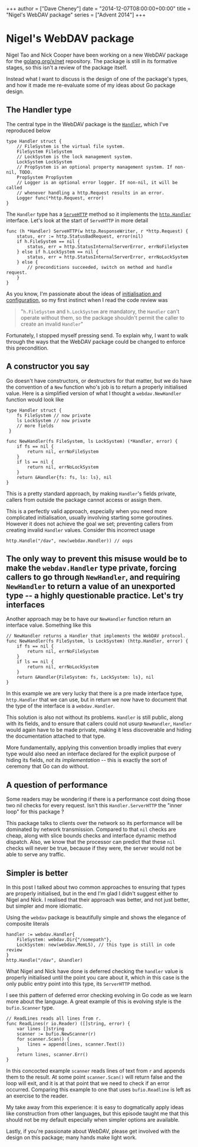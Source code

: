 +++
author = ["Dave Cheney"]
date = "2014-12-07T08:00:00+00:00"
title = "Nigel's WebDAV package"
series = ["Advent 2014"]
+++

Nigel's WebDAV package
======================

Nigel Tao and Nick Cooper have been working on a new WebDAV package for the [golang.org/x/net](http://godoc.org/golang.org/x/net) repository. The package is still in its formative stages, so this isn't a review of the package itself. 

Instead what I want to discuss is the design of one of the package's types, and how it made me re-evaluate some of my ideas about Go package design.

The Handler type
----------------

The central type in the WebDAV package is the [`Handler`](http://godoc.org/golang.org/x/net/webdav#Handler), which I've reproduced below

	type Handler struct {
		// FileSystem is the virtual file system.
		FileSystem FileSystem
		// LockSystem is the lock management system.
		LockSystem LockSystem
		// PropSystem is an optional property management system. If non-nil, TODO.
		PropSystem PropSystem
		// Logger is an optional error logger. If non-nil, it will be called
		// whenever handling a http.Request results in an error.
		Logger func(*http.Request, error)
	}

The `Handler` type has a [`ServeHTTP`](http://godoc.org/golang.org/x/net/webdav#Handler.ServeHTTP) method so it implements the [`http.Handler`](http://godoc.org/net/http#Handler) interface. Let's look at the start of `ServeHTTP` in more detail 

	func (h *Handler) ServeHTTP(w http.ResponseWriter, r *http.Request) {
		status, err := http.StatusBadRequest, error(nil)
		if h.FileSystem == nil {
			status, err = http.StatusInternalServerError, errNoFileSystem
		} else if h.LockSystem == nil {
			status, err = http.StatusInternalServerError, errNoLockSystem
		} else {
			// preconditions succeeded, switch on method and handle request.
		}               
	}

As you know, I'm passionate about the ideas of [initialisation and configuration](http://dave.cheney.net/2014/10/17/functional-options-for-friendly-apis), so my first instinct when I read the code review was 

>"`h.FileSystem` and `h.LockSystem` are mandatory, the `Handler` can't operate without them, so the package shouldn't permit the caller to create an invalid `Handler`"

Fortunately, I stopped myself pressing send. To explain why, I want to walk through the ways that the WebDAV package could be changed to enforce this precondition.

A constructor you say
---------------------

Go doesn't have constructors, or destructors for that matter, but we do have the convention of a `New` function who's job is to return a properly initialised value. Here is a simplified version of what I thought a `webdav.NewHandler` function would look like

	type Handler struct {
		fs FileSystem // now private
		ls LockSystem // now private
		// more fields
     }

	func NewHandler(fs FileSystem, ls LockSystem) (*Handler, error) {
		if fs == nil {
			return nil, errNoFileSystem
		}
		if ls == nil {
			return nil, errNoLockSystem
		}
		return &Handler{fs: fs, ls: ls}, nil
    }

This is a pretty standard approach, by making `Handler`'s fields private, callers from outside the package cannot access or assign them. 

This is a perfectly valid approach, especially when you need more complicated initialisation, usually involving starting some goroutines. However it does not achieve the goal we set; preventing callers from creating invalid `Handler` values. Consider this incorrect usage

    http.Handle("/dav", new(webdav.Handler)) // oops

The only way to prevent this misuse would be to make the `webdav.Handler` type private, forcing callers to go through `NewHandler`, and requiring `NewHandler` to return a value of an unexported type -- a highly questionable practice.
Let's try interfaces
--------------------

Another approach may be to have our `NewHandler` function return an interface value. Something like this

	// NewHandler returns a Handler that implements the WebDAV protocol.
	func NewHandler(fs FileSystem, ls LockSystem) (http.Handler, error) {
        if fs == nil {
			return nil, errNoFileSystem
	    }
	    if ls == nil {
			return nil, errNoLockSystem
	    }
	    return &Handler{FileSystem: fs, LockSystem: ls}, nil
	}

In this example we are very lucky that there is a pre made interface type, `http.Handler` that we can use, but in return we now have to document that the type of the interface is a `webdav.Handler`.

This solution is also not without its problems. `Handler` is still public, along with its fields, and to ensure that callers could not usurp `NewHandler`, `Handler` would again have to be made private, making it less discoverable and hiding the documentation attached to that type.

More fundamentally, applying this convention broadly implies that every type would also need an interface declared for the explicit purpose of hiding its fields, _not its implementation_ -- this is exactly the sort of ceremony that Go can do without.

A question of performance
-------------------------

Some readers may be wondering if there is a performance cost doing those two nil checks for every request. Isn't this `Handler.ServerHTTP` the "inner loop" for this package ?

This package talks to clients over the network so its performance will be dominated by network transmission. Compared to that `nil` checks are cheap, along with slice bounds checks and interface dynamic method dispatch. Also, we know that the processor can predict that these `nil` checks will never be true, because if they were, the server would not be able to serve any traffic.

Simpler is better
-----------------

In this post I talked about two common approaches to ensuring that types are properly initialised, but in the end I'm glad I didn't suggest either to Nigel and Nick. I realised that their approach was better, and not just better, but simpler and more idiomatic.

Using the `webdav` package is beautifully simple and shows the elegance of composite literals

    handler := webdav.Handler{
        FileSystem: webdav.Dir{"/somepath"},
        LockSystem: new(webdav.MemLS), // this type is still in code review
    }
    http.Handle("/dav", &handler)

What Nigel and Nick have done is deferred checking the `handler` value is properly initialised until the point you care about it, which in this case is the only public entry point into this type, its `ServerHTTP` method.

I see this pattern of deferred error checking evolving in Go code as we learn more about the language. A great example of this is evolving style is the `bufio.Scanner` type.

	// ReadLines reads all lines from r.
	func ReadLines(r io.Reader) ([]string, error) {
		var lines []string
		scanner := bufio.NewScanner(r)
		for scanner.Scan() {
			lines = append(lines, scanner.Text())
		}
		return lines, scanner.Err()
	}

In this concocted example `scanner` reads lines of text from `r` and appends them to the result. At some point `scanner.Scan()` will return false and the loop will exit, and it is at that point that we need to check if an error occurred. Comparing this example to one that uses `bufio.Readline` is left as an exercise to the reader. 

My take away from this experience: it is easy to dogmatically apply ideas like construction from other languages, but this episode taught me that this should not be my default especially when simpler options are available.

Lastly, if you're passionate about WebDAV, please get involved with the design on this package; many hands make light work.
